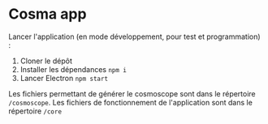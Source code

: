 # Cosma app

Lancer l'application (en mode développement, pour test et programmation) :

1. Cloner le dépôt
2. Installer les dépendances `npm i`
3. Lancer Electron `npm start`

Les fichiers permettant de générer le cosmoscope sont dans le répertoire `/cosmoscope`.
Les fichiers de fonctionnement de l'application sont dans le répertoire `/core`